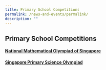 ```yaml
---
title: Primary School Competitions
permalink: /news-and-events/permalink/
description: ""
---
```

## Primary School Competitions

#### <a href=/> National Mathematical Olympiad of Singapore </a>

#### <a href=/> Singapore Primary Science Olympiad </a>
